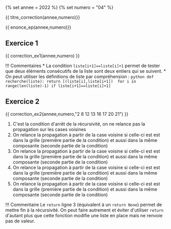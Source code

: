 {% set annee = 2022 %}
{% set numero = "04" %}

{{ titre_correction(annee,numero)}} 
 
{{ enonce_ep(annee,numero)}}

## Exercice 1
{{ correction_ex1(annee,numero) }}

!!! Commentaires
    * La condition `liste[i+1]==liste[i]+1` permet de tester que deux éléments consécutifs de la liste sont deux entiers qui se suivent.
    * On peut utiliser les définitions de liste par compréhension :
    ```python
        def recherche(liste):
            return [(liste[i],liste[i+1])  for i in range(len(liste)-1) if liste[i+1]==liste[i]+1]
    ```

## Exercice 2

{{ correction_ex2(annee,numero,"2 8 12 13 16 17 20 21") }}

1. C'est la condition d'arrêt de la récursivité, on ne relance pas la propagation sur les cases voisines
2. On relance la propagation à partir de la case voisine si celle-ci est  est dans la grille (première partie de la condition) et aussi dans la même composante (seconde partie de la condition)
3. On relance la propagation à partir de la case voisine si celle-ci est  est dans la grille (première partie de la condition) et aussi dans la même composante (seconde partie de la condition)
4. On relance la propagation à partir de la case voisine si celle-ci est  est dans la grille (première partie de la condition) et aussi dans la même composante (seconde partie de la condition)
5. On relance la propagation à partir de la case voisine si celle-ci est  est dans la grille (première partie de la condition) et aussi dans la même composante (seconde partie de la condition)

!!! Commentaire
    Le `return` ligne 3 (équivalent à un `return None`) permet de mettre fin à la récursivité. On peut faire autrement et éviter d'utiliser `return` d'autant plus que cette fonction modifie une liste en place mais ne renvoie pas de valeur.